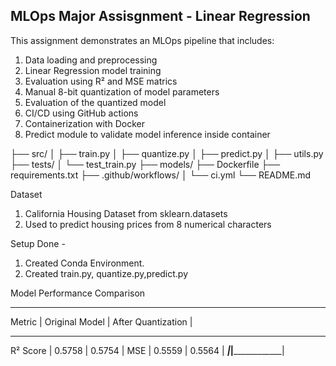 ## MLOps Major Assisgnment - Linear Regression

This assignment demonstrates an MLOps pipeline that includes:
1. Data loading and preprocessing
2. Linear Regression model training
3. Evaluation using R² and MSE matrics
4. Manual 8-bit quantization of model parameters
5. Evaluation of the quantized model
6. CI/CD using GitHub actions
7. Containerization with Docker
8. Predict module to validate model inference inside container

├── src/
│ ├── train.py 
│ ├── quantize.py 
│ ├── predict.py 
│ ├── utils.py 
├── tests/
│ └── test_train.py 
├── models/ 
├── Dockerfile 
├── requirements.txt 
├── .github/workflows/
│ └── ci.yml 
└── README.md 

Dataset
1. California Housing Dataset from sklearn.datasets
2. Used to predict housing prices from 8 numerical characters

Setup Done -
1. Created Conda Environment.
2. Created train.py, quantize.py,predict.py

Model Performance Comparison
____________________________________________________________
Metric	   |     Original Model	   |     After Quantization |
____________________________________________________________
R² Score   |        0.5758	       |          0.5754        |
MSE	       |        0.5559	       |          0.5564        |
___________|_______________________|________________________|